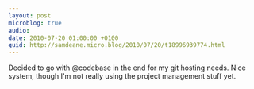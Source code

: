 ```yaml
---
layout: post
microblog: true
audio: 
date: 2010-07-20 01:00:00 +0100
guid: http://samdeane.micro.blog/2010/07/20/t18996939774.html
---
```

Decided to go with @codebase in the end for my git hosting needs. Nice system, though I'm not really using the project management stuff yet.
